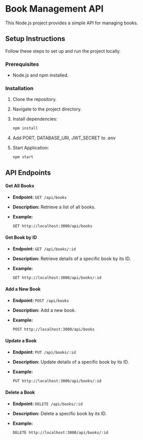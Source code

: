 # Book Management API

This Node.js project provides a simple API for managing books.

## Setup Instructions

Follow these steps to set up and run the project locally.

### Prerequisites

- Node.js and npm installed.

### Installation

1. Clone the repository.
2. Navigate to the project directory.
3. Install dependencies:

   ```bash
   npm install
4. Add PORT, DATABASE_URI, JWT_SECRET to .env
5. Start Application:

 	```bash
   npm start
## API Endpoints

#### Get All Books

- **Endpoint:** `GET /api/books`
- **Description:** Retrieve a list of all books.
- **Example:**

   ```bash
  GET http://localhost:3000/api/books
#### Get Book by ID

- **Endpoint:** `GET /api/books/:id`
- **Description:** Retrieve details of a specific book by its ID.
- **Example:**

  ```bash
  GET http://localhost:3000/api/books/:id
#### Add a New Book

- **Endpoint:** `POST /api/books`
- **Description:** Add a new book.
- **Example:**

  ```bash
  POST http://localhost:3000/api/books
#### Update a Book

- **Endpoint:** `PUT /api/books/:id`
- **Description:** Update details of a specific book by its ID.
- **Example:**

  ```bash
  PUT http://localhost:3000/api/books/:id
#### Delete a Book

- **Endpoint:** `DELETE /api/books/:id`
- **Description:** Delete a specific book by its ID.
- **Example:**

  ```http
  DELETE http://localhost:3000/api/books/:id
